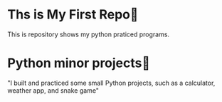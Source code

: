  # Ths is My First Repo🤞
  This is repository shows my python praticed programs.
 # Python minor projects🎁
 "I built and practiced some small Python projects, such as a calculator, weather app, and snake game"
